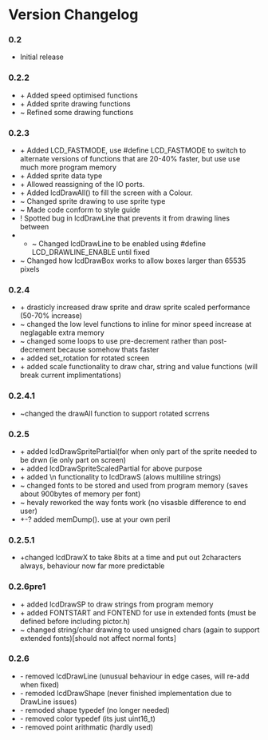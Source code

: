 # Version Changelog
### 0.2
* Initial release

### 0.2.2
* \+ Added speed optimised functions
* \+ Added sprite drawing functions
* ~ Refined some drawing functions

### 0.2.3
* \+ Added LCD_FASTMODE, use #define LCD_FASTMODE to switch to alternate versions of functions that are 20-40% faster, but use use much more program memory
* \+ Added sprite data type
* \+ Allowed reassigning of the IO ports.
* \+ Added lcdDrawAll() to fill the screen with a Colour.
* ~ Changed sprite drawing to use sprite type
* ~ Made code conform to style guide
* \! Spotted bug in lcdDrawLine that prevents it from drawing lines between 
* * ~ Changed lcdDrawLine to be enabled using #define LCD_DRAWLINE_ENABLE until fixed
* ~ Changed how lcdDrawBox works to allow boxes larger than 65535 pixels

### 0.2.4
* \+ drasticly increased draw sprite and draw sprite scaled performance (50-70% increase)
* ~ changed the low level functions to inline for minor speed increase at neglagable extra memory
* ~ changed some loops to use pre-decrement rather than post-decrement because somehow thats faster
* \+ added set_rotation for rotated screen
* \+ added scale functionality to draw char, string and value functions (will break current implimentations)

### 0.2.4.1
* ~changed the drawAll function to support rotated scrrens

### 0.2.5
* \+ added lcdDrawSpritePartial(for when only part of the sprite needed to be drwn (ie only part on screen)
* \+ added lcdDrawSpriteScaledPartial for above purpose
* \+ added \n functionality to lcdDrawS (alows multiline strings)
* ~ changed fonts to be stored and used from program memory (saves about 900bytes of memory per font)
* ~ hevaly reworked the way fonts work (no visasble difference to end user)
* \+-? added memDump(). use at your own peril

### 0.2.5.1
* \+changed lcdDrawX to take 8bits at a time and put out 2characters always, behaviour now far more predictable

### 0.2.6pre1
* \+ added lcdDrawSP to draw strings from program memory
* \+ added FONTSTART and FONTEND for use in extended fonts (must be defined before including pictor.h)
* ~ changed string/char drawing to used unsigned chars (again to support extended fonts)[should not affect normal fonts]

### 0.2.6
* \- removed lcdDrawLine (unusual behaviour in edge cases, will re-add when fixed)
* \- remoded lcdDrawShape (never finished implementation due to DrawLine issues)
* \- remoded shape typedef (no longer needed)
* \- removed color typedef (its just uint16_t)
* \- removed point arithmatic (hardly used)